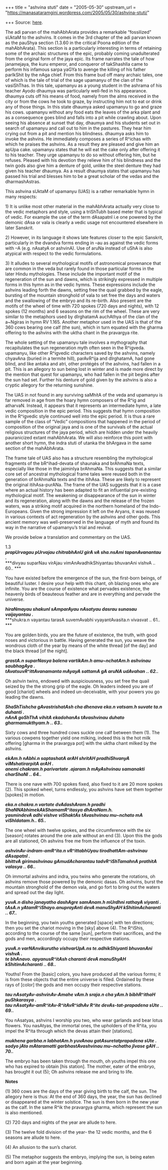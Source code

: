 +++
title = "ashvina stuti"
date = "2005-05-30"
upstream_url = "https://manasataramgini.wordpress.com/2005/05/30/ashvina-stuti/"

+++
Source: [here](https://manasataramgini.wordpress.com/2005/05/30/ashvina-stuti/).

The adi parvan of the mahAbhArata provides a remarkable “fossilized”
sUktaM to the ashvins. It comes in the 3rd chapter of the adi parvan
known as the pauShya section (1.3.60 in the critical Poona edition of
the mahAbhArata). This section is a particularly interesting in terms of
retaining some of the archaic structures of the epic, probably coming
unadulterated from the original form of the jaya epic. Its frame
narrates the tale of how janamejaya, the kuru emperor, and conqueror of
takShashIla came to perform his infamous sarpa yaGYa to avenge the
killing of his father parIkShit by the nAga chief. From this frame bud
off many archaic tales, one of which is the tale of trial of the sage
upamanyu of the clan of the vasiShThas. In this tale, upamanyu as a
young student in the ashrama of his teacher Ayodo dhaumya was
particularly well-fed in his appearance. dhaumya cuts off his means of
food, namely from the alms received in the city or from the cows he took
to graze, by instructing him not to eat or drink any of those things. In
this state dhaumya asked upamanyu to go and graze his cows. upamanyu
without any food eats the leaves of the arka plant and as a consequence
goes blind and falls into a pit while crawling about. Upon seeing his
absence at sunset that day, dhaumya and his students set out in search
of upamanyu and call out to him in the pastures. They hear him crying
out from a pit and mention his blindness. dhaumya asks him to invoke the
ashvins. He immediately composes a series of R^ichas with which he
praises the ashvins. As a result they are pleased and give him an apUpa
cake. upamanyu states that he will eat the cake only after offering it
to his teacher. They urge upamanyu to do so without offering him, but he
refuses. Pleased with his devotion they relieve him of his blindness and
the twin gods also give him a denture of gold, unlike the steel denture
they had given his teacher dhaumya. As a result dhaumya states that
upamanyu has passed his trial and blesses him to be a great scholar of
the vedas and the dharmashAstras.

This ashvina sUktaM of upamanyu (UAS) is a rather remarkable hymn in
many respects:

1\) It is unlike most other material in the mahAbhArata actually very
close to the vedic metaphors and style, using a triShTubh based meter
that is typical of vedic. For example the use of the term dAsapatnI i.e
one powered by the demonic dAsa or vala is clearly a vedic usage not
encountered elsewhere in later Sanskrit.

2\) However, in its language it shows late features closer to the epic
Sanskrit, particularly in the dvandva forms ending in –au as against the
vedic forms with –A (e.g. nAsatyA or ashvinA). Use of aruNa instead of
uShA is also atypical with respect to the vedic formulations.

3\) It alludes to several mythological motifs of astronomical provenance
that are common in the veda but rarely found in those particular forms
in the later Hindu mythologies. These include the important motif of the
regeneration of the sun and dawns, which is strikingly expressed in
multiple forms in this hymn as in the vedic hymns. These expressions
include the ashvins leading forth the dawns, setting free the quail
grabbed by the eagle, bursting of the mountain stronghold of vala to set
free the days and waters and the swallowing of the embryo and its
re-birth. Also present are the motifs of the wheel of time with 720
spokes (720 days and nights), with 12 spokes (12 months) and 6 seasons
on the rim of the wheel. These are very similar to the metaphors used by
dIrghatamA auchAthya of the clan of the a\~Ngiras in hymn RV 1.165.
Another metaphor used in the UAS is that of the 360 cows bearing one
calf (the sun), which in turn equated with the gharma offering to the
ashvins with the uktha chant in the pravargya rite.

The whole setting of the upamanyu tale involves a mythography that
recapitulates the sun regeneration myth often seen in the R^igveda.
upamanyu, like other R^igvedic characters saved by the ashvins, namely
chyavAna (buried in a termite hill), parAvR^ija and dIrghatamA, had gone
blind, and like antaka and atri, other protégés of the ashvins, had
fallen in a pit. This is an allegory to sun being lost in winter and is
made more direct by the mention that quest for upamanyu, who had fallen
in the pit begins after the sun had set. Further his denture of gold
given by the ashvins is also a cryptic allegory for the returning
sunshine.

The UAS in not found in any surviving saMhitA of the veda and upamanyu
is far removed in age from the hoary hymn composers of the R^ig and
atharvaN. Instead, it appears that it represents an intermediate hymn, a
late vedic composition in the epic period. This suggests that hymn
composition in the R^igvedic style continued well into the epic period.
It is thus a rare sample of the class of “Vedic” compositions that
happened in the period of composition of the original jaya and is one of
the survivals of the actual religious structures of the jaya period,
which are hidden under the heavily pauranicized extant mahAbhArata. We
will also reinforce this point with another short hymn, the indra stuti
of utanka the bhArgava in the same section of the mahAbhArata.

The frame tale of UAS also has a structure resembling the mythological
fragments of the bR^ihad-devata of shaunaka and brAhmaNa texts,
especially like those in the jaiminIya brAhmaNa. This suggests that a
similar core set of ancestral mythological frame tales were reused both
in the generation of brAhmaNa texts and the itihAsa. These are likely to
represent the original itihAsa-purANa. The frame of the UAS suggests
that it is a case where an actual history has been adapted to fit an
influential pre-existing mythological motif. The weakening or
disappearance of the sun in winter and its regeneration, along with the
dawns and the release of the frozen waters, was a striking motif
acquired in the northern homeland of the Indo-Europeans. Given the
strong impression it left on the Aryans, it was reused in various
contexts of act regeneration by the ashvins and other gods. This ancient
memory was well-preserved in the language of myth and found its way in
the narrative of upamanyu’s trial and revival.

We provide below a translation and commentary on the UAS.

1.3  
***prapUrvagau pUrvajau chitrabhAnU girA vA sha.nsAmi tapanAvanantau
.***  
***divyau suparNau virAjau vimAnAvadhikShiyantau bhuvanAni vishvA ..
60.. ***

You have existed before the emergence of the sun, the first-born beings,
of beautiful luster. I desire your help with this chant, oh blazing ones
who are infinite. You are the course of existence what pervades
existence, the heavenly birds of beauteous feather and are in everything
and pervade the universe.

***hiraNmayau shakunI sAmparAyau nAsatyau dasrau sunasau vaijayantau
.***  
***shukra.n vayantau tarasA suvemAvabhi vyayantAvasita.n vivasvat ..
61.. ***

You are golden birds, you are the future of existence, the truth, with
good noses and victorious in battle. Having generated the sun, you weave
the wondrous cloth of the year by means of the white thread \[of the
day\] and the black thread \[of the night\].

***grastA.n suparNasya balena vartikAm.h amu\~nchatAm.h ashvinau
saubhagAya .***  
***tAvatsuvR^ittAvanamanta mAyayA sattamA gA aruNA udAvahan .. 62..***

Oh ashvin twins, endowed with auspiciousness, you set free the quail
seized by the the strong grip of the eagle. Oh leaders indeed you are of
good \[chariot\] wheels and indeed un-deceivable, with your powers you
go leading the dawns.

***ShaShTishcha gAvastrishatAsh cha dhenava eka.n vatsam.h suvate ta.n
duhanti .***  
***nAnA goShThA vihitA ekadohanAs tAvashvinau duhato gharmamukthyam.h ..
63..***

Sixty cows and three hundred cows suckle one calf between them (1). The
various cowpens together yield one milking, indeed this is the hot milk
offering \[gharma in the pravargya pot\] with the uktha chant milked by
the ashvins.

***ekAm.h nAbhi.n saptashatA arAH shritAH pradhiShvanyA viMshatirarpitA
arAH .***  
***anemi chakram.h parivartate .ajaram.h mAyAshvinau samanakti charShaNI
.. 64..***

There is one nave with 700 spokes fixed, also fixed to it are 20 more
spokes (2). This spoked wheel, turns endlessly, you ashvins have set
them together \[spokes\] in motion.

***eka.n chakra.n vartate dvAdashAram.h pradhi
ShaNNAbhimekAkShamamR^itasya dhAraNam.h.***  
***yasmindevA adhi vishve viShaktAs tAvashvinau mu\~nchato mA
viShIdatam.h.. 65..***

The one wheel with twelve spokes, and the circumference with the six
\[season\] rotates around the one axle without an end (3). Upon this the
gods are all stationed, Oh ashvins free me from the influence of the
toxin.

***ashvinAv-indram-amR^ita.n vR^ittabhUyau tirodhattAm-ashvinau
dAsapatnI .***  
***bhittvA girimashvinau gAmudAcharantau tadvR^iShTamahnA prathitA
valasya .. 66..***

Oh immortal ashvins and indra, you twins who generate the rotations, oh
ashvins remove those powered by the demonic dasas. Oh ashvins, burst the
mountain stronghold of the demon vala, and go fort to bring out the
waters and spread out the day light.

***yuvA.n disho janayatho dashAgre samAnam.h mUrdhni rathayA viyanti
.***  
***tAsA.n yAtamR^iShayo.anuprayAnti devA manuShyAH kShitimAcharanti ..
67..***

In the beginning, you twin youths generated \[space\] with ten
directions; then you set the chariot moving in the \[sky\] above (4).
The R^iShis, according to the course of the same \[sun\], perform their
sacrifices, and the gods and men, accordingly occupy their respective
stations.

***yuvA.n varNAnvikurutho vishvarUpA.ns te.adhikShiyanti bhuvanAni
vishvA .***  
***te bhAnavo. apyanusR^itAsh charanti devA manuShyAH kShitimAcharanti
.. 68..***

Youths! From the \[basic\] colors, you have produced all the various
forms; it is from these objects that the entire universe is filled.
Ordained by these rays of \[color\] the gods and men occupy their
respective stations.

***tau nAsatyAv-ashvinAv-Amahe vAm.h sraja.n cha yAm.h bibhR^ithaH
puShkarasya .***  
***tau nAsatyAv-amR^itAv-R^itAvR^idhAv R^ite devAs-tat-prapadena sUte ..
69..***

You nAsatyas, ashvins I worship you two, who wear garlands and bear
lotus flowers. You nasAtyas, the immortal ones, the upholders of the
R^ita, you impel the R^ita through which the devas attain their
\[stations\].

***mukhena garbha.n labhatAm.h yuvAnau gatAsuretatprapadena sUte .***  
***sadyo jAto mAtaramatti garbhastAvashvinau mu\~nchatho jIvase gAH ..
70..***

The embryo has been taken through the mouth, oh youths impel this one
who has expired to obtain \[his station\]. The mother, eater of the
embryo, has brought it out (5); Oh ashvins release me and bring to life.

**Notes**

\(1\) 360 cows are the days of the year giving birth to the calf, the
sun. The allegory here is thus: At the end of 360 days, the year, the
sun has declined or disappeared at the winter solstice. The sun is then
born in the new year as the calf. In the same R^ik the pravargya gharma,
which represent the sun is also mentioned.

\(2\) 720 days and nights of the year are allude to here.

\(3\) The twelve fold division of the year- the 12 vedic months, and the
6 seasons are allude to here.

\(4\) An allusion to the sun’s chariot.

\(5\) The metaphor suggests the embryo, implying the sun, is being eaten
and born again at the year beginning.

